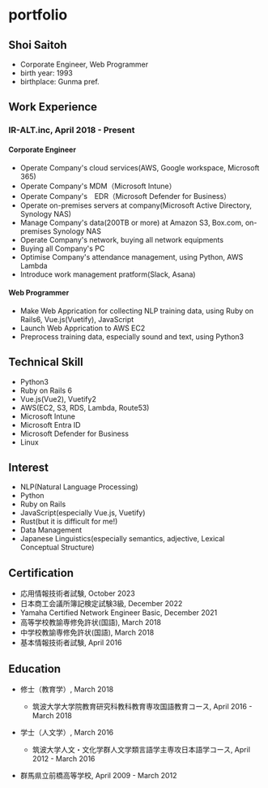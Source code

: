# portfolio

## Shoi Saitoh

- Corporate Engineer, Web Programmer
- birth year: 1993
- birthplace: Gunma pref.

## Work Experience

### IR-ALT.inc, April 2018 - Present

#### Corporate Engineer

- Operate Company's cloud services(AWS, Google workspace, Microsoft 365)
- Operate Company's MDM（Microsoft Intune）
- Operate Company's　EDR（Microsoft Defender for Business）
- Operate on-premises servers at company(Microsoft Active Directory, Synology NAS)
- Manage Company's data(200TB or more) at Amazon S3, Box.com, on-premises Synology NAS
- Operate Company's network, buying all network equipments
- Buying all Company's PC
- Optimise Company's attendance management, using Python, AWS Lambda
- Introduce work management pratform(Slack, Asana)

#### Web Programmer

- Make Web Apprication for collecting NLP training data, using Ruby on Rails6, Vue.js(Vuetify), JavaScript
- Launch Web Apprication to AWS EC2
- Preprocess training data, especially sound and text, using Python3

## Technical Skill

- Python3
- Ruby on Rails 6
- Vue.js(Vue2), Vuetify2
- AWS(EC2, S3, RDS, Lambda, Route53)
- Microsoft Intune
- Microsoft Entra ID
- Microsoft Defender for Business
- Linux

## Interest

- NLP(Natural Language Processing)
- Python
- Ruby on Rails
- JavaScript(especially Vue.js, Vuetify)
- Rust(but it is difficult for me!)
- Data Management
- Japanese Linguistics(especially semantics, adjective, Lexical Conceptual Structure)

## Certification

- 応用情報技術者試験, October 2023
- 日本商工会議所簿記検定試験3級, December 2022
- Yamaha Certified Network Engineer Basic, December 2021
- 高等学校教諭専修免許状(国語), March 2018
- 中学校教諭専修免許状(国語), March 2018
- 基本情報技術者試験, April 2016

## Education

- 修士（教育学）, March 2018
  - 筑波大学大学院教育研究科教科教育専攻国語教育コース, April 2016 - March 2018

- 学士（人文学）, March 2016
  - 筑波大学人文・文化学群人文学類言語学主専攻日本語学コース, April 2012 - March 2016

- 群馬県立前橋高等学校, April 2009 - March 2012
